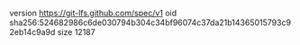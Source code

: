 version https://git-lfs.github.com/spec/v1
oid sha256:524682986c6de030794b304c34bf96074c37da21b14365015793c92eb14c9a9d
size 12187
